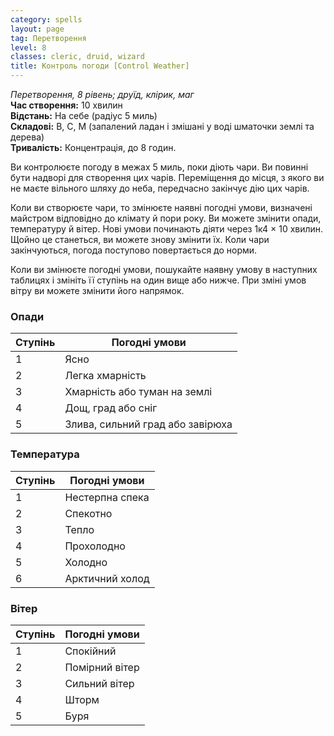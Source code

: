 ```yaml
---
category: spells
layout: page
tag: Перетворення
level: 8
classes: cleric, druid, wizard
title: Контроль погоди [Control Weather]
---
```


_Перетворення, 8 рівень; друїд, клірик, маг_    
**Час створення:** 10 хвилин    
**Відстань:** На себе (радіус 5 миль)    
**Складові:** В, С, М (запалений ладан і змішані у воді шматочки землі та дерева)    
**Тривалість:** Концентрація, до 8 годин.     

Ви контролюєте погоду в межах 5 миль, поки діють чари. Ви повинні бути надворі для створення цих чарів. Переміщення до місця, з якого ви не маєте вільного шляху до неба, передчасно закінчує дію цих чарів.    

Коли ви створюєте чари, то змінюєте наявні погодні умови, визначені майстром відповідно до клімату й пори року. Ви можете змінити опади, температуру й вітер. Нові умови починають діяти через 1к4 × 10 хвилин. Щойно це станеться, ви можете знову змінити їх. Коли чари закінчуються, погода поступово повертається до норми.    

Коли ви змінюєте погодні умови, пошукайте наявну умову в наступних таблицях і змініть її ступінь на один вище або нижче. При зміні умов вітру ви можете змінити його напрямок.  

### Опади

| Ступінь | Погодні умови                    |
| ------- | -------------------------------- |
| 1       | Ясно                             |
| 2       | Легка хмарність                  |
| 3       | Хмарність або туман на землі     |
| 4       | Дощ, град або сніг               |
| 5       | Злива, сильний град або завірюха |

### Температура

| Ступінь | Погодні умови   |
| ------- | --------------- |
| 1       | Нестерпна спека |
| 2       | Спекотно        |
| 3       | Тепло           |
| 4       | Прохолодно      |
| 5       | Холодно         |
| 6       | Арктичний холод |

### Вітер

| Ступінь | Погодні умови  |
| ------- | -------------- |
| 1       | Спокійний      |
| 2       | Помірний вітер |
| 3       | Сильний вітер  |
| 4       | Шторм          |
| 5       | Буря           |

